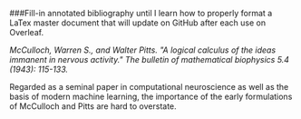 ###Fill-in annotated bibliography until I learn how to properly format a LaTex master document that will update on GitHub after each use on Overleaf. 

*McCulloch, Warren S., and Walter Pitts. "A logical calculus of the ideas immanent in nervous activity." The bulletin of mathematical biophysics 5.4 (1943): 115-133.*

Regarded as a seminal paper in computational neuroscience as well as the basis of modern machine learning, the importance of the early formulations of McCulloch and Pitts are hard to overstate. 


